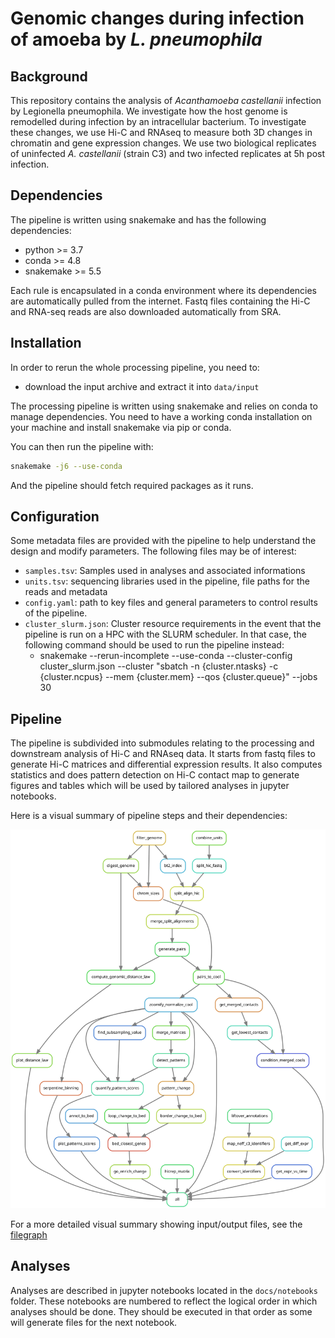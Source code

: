 # Genomic changes during infection of amoeba by _L. pneumophila_

## Background

This repository contains the analysis of _Acanthamoeba castellanii_ infection by Legionella pneumophila.
We investigate how the host genome is remodelled during infection by an intracellular bacterium. To investigate these changes, we use Hi-C and RNAseq to measure both 3D changes in chromatin and gene expression changes. We use two biological replicates of uninfected _A. castellanii_ (strain C3) and two infected replicates at 5h post infection.

## Dependencies

The pipeline is written using snakemake and has the following dependencies:

* python >= 3.7
* conda >= 4.8
* snakemake >= 5.5

Each rule is encapsulated in a conda environment where its dependencies are automatically pulled from the internet.
Fastq files containing the Hi-C and RNA-seq reads are also downloaded automatically from SRA.

## Installation

In order to rerun the whole processing pipeline, you need to:

* download the input archive and extract it into `data/input`

The processing pipeline is written using snakemake and relies on conda to manage dependencies. You need to have a working conda installation on your machine and install snakemake via pip or conda.

You can then run the pipeline with:

```sh
snakemake -j6 --use-conda
```
And the pipeline should fetch required packages as it runs.

## Configuration

Some metadata files are provided with the pipeline to help understand the design and modify parameters. The following files may be of interest:

* `samples.tsv`: Samples used in analyses and associated informations
* `units.tsv`: sequencing libraries used in the pipeline, file paths for the reads and metadata
* `config.yaml`: path to key files and general parameters to control results of the pipeline.
* `cluster_slurm.json`: Cluster resource requirements in the event that the pipeline is run on a HPC with the SLURM scheduler. In that case, the following command should be used to run the pipeline instead:
  + snakemake --rerun-incomplete --use-conda --cluster-config cluster_slurm.json --cluster "sbatch -n {cluster.ntasks} -c {cluster.ncpus} --mem {cluster.mem} --qos {cluster.queue}" --jobs 30

## Pipeline

The pipeline is subdivided into submodules relating to the processing and downstream analysis of Hi-C and RNAseq data. It starts from fastq files to generate Hi-C matrices and differential expression results. It also computes statistics and does pattern detection on Hi-C contact map to generate figures and tables which will be used by tailored analyses in jupyter notebooks.

Here is a visual summary of pipeline steps and their dependencies:

![](docs/img/rulegraph.svg)

For a more detailed visual summary showing input/output files, see the [filegraph](docs/img/filegraph.svg)

## Analyses

Analyses are described in jupyter notebooks located in the `docs/notebooks` folder. These notebooks are numbered to reflect the logical order in which analyses should be done. They should be executed in that order as some will generate files for the next notebook.

